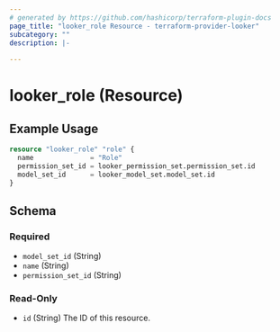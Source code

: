 ```yaml
---
# generated by https://github.com/hashicorp/terraform-plugin-docs
page_title: "looker_role Resource - terraform-provider-looker"
subcategory: ""
description: |-
  
---
```


# looker_role (Resource)



## Example Usage

```terraform
resource "looker_role" "role" {
  name              = "Role"
  permission_set_id = looker_permission_set.permission_set.id
  model_set_id      = looker_model_set.model_set.id
}
```

<!-- schema generated by tfplugindocs -->
## Schema

### Required

- `model_set_id` (String)
- `name` (String)
- `permission_set_id` (String)

### Read-Only

- `id` (String) The ID of this resource.
